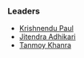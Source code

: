 ### Leaders

* [Krishnendu Paul](mailto:krishnendu.paul@owasp.org)
* [Jitendra Adhikari](mailto:jitendra.adhikari@owasp.org)
* [Tanmoy Khanra](mailto:tanmoy.khanra@owasp.org)
